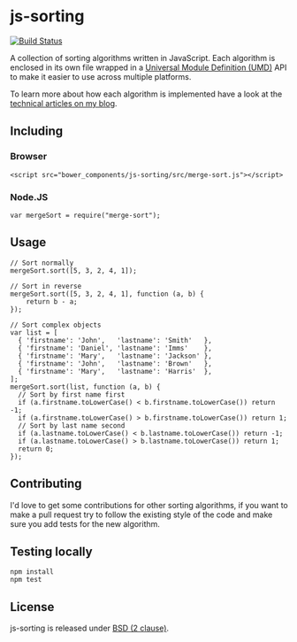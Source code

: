 # js-sorting

[![Build Status](https://secure.travis-ci.org/Tyriar/js-sorting.png)](http://travis-ci.org/Tyriar/js-sorting)

A collection of sorting algorithms written in JavaScript. Each algorithm is enclosed in its own file wrapped in a [Universal Module Definition (UMD)][1] API to make it easier to use across multiple platforms.

To learn more about how each algorithm is implemented have a look at the [technical articles on my blog][2].

## Including

### Browser

    <script src="bower_components/js-sorting/src/merge-sort.js"></script>

### Node.JS

    var mergeSort = require("merge-sort");

## Usage

    // Sort normally
    mergeSort.sort([5, 3, 2, 4, 1]);

    // Sort in reverse
    mergeSort.sort([5, 3, 2, 4, 1], function (a, b) {
        return b - a;
    });

    // Sort complex objects
    var list = [
      { 'firstname': 'John',   'lastname': 'Smith'   },
      { 'firstname': 'Daniel', 'lastname': 'Imms'    },
      { 'firstname': 'Mary',   'lastname': 'Jackson' },
      { 'firstname': 'John',   'lastname': 'Brown'   },
      { 'firstname': 'Mary',   'lastname': 'Harris'  },
    ];
    mergeSort.sort(list, function (a, b) {
      // Sort by first name first
      if (a.firstname.toLowerCase() < b.firstname.toLowerCase()) return -1;
      if (a.firstname.toLowerCase() > b.firstname.toLowerCase()) return 1;
      // Sort by last name second
      if (a.lastname.toLowerCase() < b.lastname.toLowerCase()) return -1;
      if (a.lastname.toLowerCase() > b.lastname.toLowerCase()) return 1;
      return 0;
    });


## Contributing

I'd love to get some contributions for other sorting algorithms, if you want to make a pull request try to follow the existing style of the code and make sure you add tests for the new algorithm.

## Testing locally

    npm install
    npm test

## License

js-sorting is released under [BSD (2 clause)][3].

[1]: https://github.com/umdjs/umd/blob/master/returnExportsGlobal.js
[2]: http://www.growingwiththeweb.com/p/explore.html?t=Sorting
[3]: https://github.com/Tyriar/js-sorting/blob/master/LICENSE
